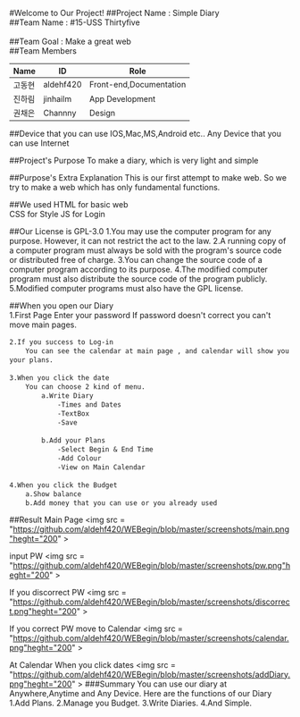#Welcome to Our Project!
##Project Name : Simple Diary<br />
##Team Name : #15-USS Thirtyfive<br />                 					  
##Team Goal : Make a great web<br />
##Team Members


Name| ID   | Role           
-----|--------|-------------------
고동현|aldehf420|Front-end,Documentation
진하림|jinhailm|App Development
권채은|Channny|Design

##Device that you can use
	IOS,Mac,MS,Android etc..
	Any Device that you can use Internet

##Project's Purpose
	To make a diary, which is very light and simple

##Purpose's Extra Explanation
	This is our first attempt to make web.
	So we try to make a web which has only fundamental functions.

##We used
	HTML for basic web  
	CSS for Style
	JS for Login

##Our License is GPL-3.0
	1.You may use the computer program for any purpose. However, it can not restrict the act to the law.
	2.A running copy of a computer program must always be sold with the program's source code or distributed free of charge.
	3.You can change the source code of a computer program according to its purpose.
	4.The modified computer program must also distribute the source code of the program publicly.
	5.Modified computer programs must also have the GPL license.


##When you open our Diary<br />
	1.First Page
	  Enter your password
		If password doesn't correct you can't move main pages.
		
	2.If you success to Log-in
		You can see the calendar at main page , and calendar will show you your plans.

	3.When you click the date
		You can choose 2 kind of menu.
			a.Write Diary
				-Times and Dates
				-TextBox
				-Save
				
			b.Add your Plans
				-Select Begin & End Time
				-Add Colour
				-View on Main Calendar
				
	4.When you click the Budget
		a.Show balance
		b.Add money that you can use or you already used
		
##Result
Main Page
<img src = "https://github.com/aldehf420/WEBegin/blob/master/screenshots/main.png"heght="200" >

input PW 
<img src = "https://github.com/aldehf420/WEBegin/blob/master/screenshots/pw.png"heght="200" >

If you discorrect PW
<img src = "https://github.com/aldehf420/WEBegin/blob/master/screenshots/discorrect.png"heght="200" >

If you correct PW move to Calendar
<img src = "https://github.com/aldehf420/WEBegin/blob/master/screenshots/calendar.png"heght="200" >

At Calendar When you click dates
<img src = "https://github.com/aldehf420/WEBegin/blob/master/screenshots/addDiary.png"heght="200" >
###Summary
	You can use our diary at Anywhere,Anytime and Any Device.
	Here are the functions of our Diary
		1.Add Plans.
		2.Manage you Budget.
		3.Write Diaries.
		4.And Simple.


<!-- <img src = "https://github.com/aldehf420/WEBegin/blob/master/photo-1456324504439-367cee3b3c32.jpeg"heght="200" > -->
